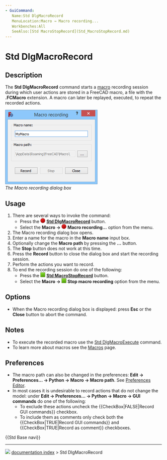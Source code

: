 ```yaml
---
- GuiCommand:
   Name:Std DlgMacroRecord
   MenuLocation:Macro → Macro recording...
   Workbenches:All
   SeeAlso:[Std MacroStopRecord](Std_MacroStopRecord.md)
---
```


# Std DlgMacroRecord

## Description

The **Std DlgMacroRecord** command starts a [macro](Macros.md) recording session during which user actions are stored in a FreeCAD macro, a file with the **.FCMacro** extension. A macro can later be replayed, executed, to repeat the recorded actions.

 ![](images/Std_DlgMacroRecord_dialog.png )  
*The Macro recording dialog box*

## Usage

1.  There are several ways to invoke the command:
    -   Press the **<img src="images/Std_DlgMacroRecord.svg" width=16px> [Std DlgMacroRecord](Std_DlgMacroRecord.md)** button.
    -   Select the **Macro → <img src="images/Std_DlgMacroRecord.svg" width=16px> Macro recording...** option from the menu.
2.  The Macro recording dialog box opens.
3.  Enter a name for the macro in the **Macro name** input box.
4.  Optionally change the **Macro path** by pressing the **...** button.
5.  The **Stop** button does not work at this time.
6.  Press the **Record** button to close the dialog box and start the recording session.
7.  Perform the actions you want to record.
8.  To end the recording session do one of the following:
    -   Press the **<img src="images/Std_MacroStopRecord.svg" width=16px> [Std MacroStopRecord](Std_MacroStopRecord.md)** button.
    -   Select the **Macro → <img src="images/Std_MacroStopRecord.svg" width=16px> Stop macro recording** option from the menu.

## Options

-   When the Macro recording dialog box is displayed: press **Esc** or the **Close** button to abort the command.

## Notes

-   To execute the recorded macro use the [Std DlgMacroExecute](Std_DlgMacroExecute.md) command.
-   To learn more about macros see the [Macros](Macros.md) page.

## Preferences

-   The macro path can also be changed in the preferences: **Edit → Preferences... → Python → Macro → Macro path**. See [Preferences Editor](Preferences_Editor#Macro.md).
-   In most cases it is undesirable to record actions that do not change the model: under **Edit → Preferences... → Python → Macro → GUI commands** do one of the following:
    -   To exclude these actions uncheck the {{CheckBox|FALSE|Record GUI commands}} checkbox.
    -   To include them as comments only check both the {{CheckBox|TRUE|Record GUI commands}} and {{CheckBox|TRUE|Record as comment}} checkboxes.




 {{Std Base navi}}



---
![](images/Right_arrow.png) [documentation index](../README.md) > Std DlgMacroRecord
